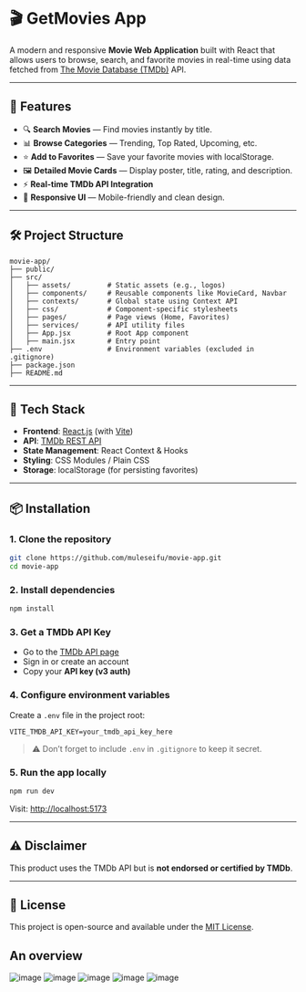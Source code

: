 
# 🎬 GetMovies App

A modern and responsive **Movie Web Application** built with React that allows users to browse, search, and favorite movies in real-time using data fetched from [The Movie Database (TMDb)](https://www.themoviedb.org/) API.

---

## 🚀 Features

- 🔍 **Search Movies** — Find movies instantly by title.
- 📊 **Browse Categories** — Trending, Top Rated, Upcoming, etc.
- ⭐ **Add to Favorites** — Save your favorite movies with localStorage.
- 🖼️ **Detailed Movie Cards** — Display poster, title, rating, and description.
- ⚡ **Real-time TMDb API Integration**
- 🎨 **Responsive UI** — Mobile-friendly and clean design.

---

## 🛠️ Project Structure

```
movie-app/
├── public/
├── src/
│   ├── assets/         # Static assets (e.g., logos)
│   ├── components/     # Reusable components like MovieCard, Navbar
│   ├── contexts/       # Global state using Context API
│   ├── css/            # Component-specific stylesheets
│   ├── pages/          # Page views (Home, Favorites)
│   ├── services/       # API utility files
│   ├── App.jsx         # Root App component
│   ├── main.jsx        # Entry point
├── .env                # Environment variables (excluded in .gitignore)
├── package.json
├── README.md
```

---

## 🔧 Tech Stack

- **Frontend**: [React.js](https://react.dev/) (with [Vite](https://vitejs.dev/))
- **API**: [TMDb REST API](https://developer.themoviedb.org/docs)
- **State Management**: React Context & Hooks
- **Styling**: CSS Modules / Plain CSS
- **Storage**: localStorage (for persisting favorites)

---

## 📦 Installation

### 1. Clone the repository

```bash
git clone https://github.com/muleseifu/movie-app.git
cd movie-app
```

### 2. Install dependencies

```bash
npm install
```

### 3. Get a TMDb API Key

- Go to the [TMDb API page](https://www.themoviedb.org/settings/api)
- Sign in or create an account
- Copy your **API key (v3 auth)**

### 4. Configure environment variables

Create a `.env` file in the project root:

```env
VITE_TMDB_API_KEY=your_tmdb_api_key_here
```

> ⚠️ Don’t forget to include `.env` in `.gitignore` to keep it secret.

### 5. Run the app locally

```bash
npm run dev
```

Visit: [http://localhost:5173](http://localhost:5173)

---

## ⚠️ Disclaimer

This product uses the TMDb API but is **not endorsed or certified by TMDb**.

---

## 📄 License

This project is open-source and available under the [MIT License](https://choosealicense.com/licenses/mit/).





## An overview

![image](images/1.jpeg)
![image](images/2.jpeg)
![image](images/3.jpeg)
![image](images/4.jpeg)
![image](images/5.jpeg)
